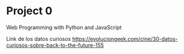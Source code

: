 # Project 0

Web Programming with Python and JavaScript

Link de los datos curiosos
https://evoluciongeek.com/cine/30-datos-curiosos-sobre-back-to-the-future-155
